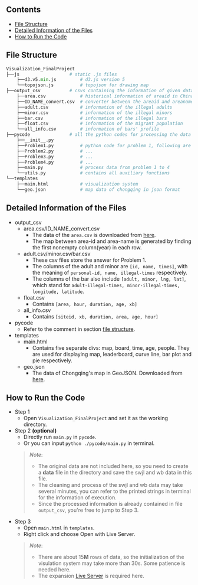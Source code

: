 <h2> Contents </h2>     

- [File Structure](#file-structure)
- [Detailed Information of the Files](#detailed-information-of-the-files)
- [How to Run the Code](#how-to-run-the-code)


## File Structure

```python
Visualization_FinalProject
├──js                   # static .js files
    ├──d3.v5.min.js         # d3.js version 5
    └──topojson.js          # topojson for drawing map
├──output_csv           # csvs containing the information of given data
    ├──area.csv             # historical information of areaid in China
    ├──ID_NAME_convert.csv  # converter between the areaid and areaname
    ├──adult.csv            # information of the illegal adults
    ├──minor.csv            # information of the illegal minors
    ├──bar.csv              # information of the illegal bars
    ├──float.csv            # information of the migrant population
    └──all_info.csv         # information of bars' profile
├──pycode               # all the python codes for processing the data
    ├──__init__.py  
    ├──Problem1.py          # python code for problem 1, following are the same
    ├──Problem2.py          # ...
    ├──Problem3.py          # ...
    ├──Problem4.py          # ...
    ├──main.py              # process data from problem 1 to 4
    └──utils.py             # contains all auxiliary functions
└──templates            
    ├──main.html            # visualization system
    └──geo.json             # map data of chongqing in json format      
```

## Detailed Information of the Files
- output_csv
  - area.csv/ID_NAME_convert.csv
    - The data of the ```area.csv``` is downloaded from [here](https://pan.baidu.com/link/zhihu/7VhWzVuMhUiVb0UG9GdR9tRjSWTxpkawd4Rn==).
    - The map between area-id and area-name is generated by finding the first nonempty column(year) in each row.
  - adult.csv/minor.csv/bar.csv
    - These csv files store the answer for Problem 1.
    - The columns of the adult and minor are ```[id, name, times]```, with the meaning of ```personal-id, name, illegal-times``` respectively.
    - The columns of the bar also include ```[adult, minor, lng, lat]```, which stand for ```adult-illegal-times, minor-illegal-times, longitude, latitude```.
  - float.csv
    - Contains ```[area, hour, duration, age, xb]```
  - all_info.csv
    - Contains ```[siteid, xb, duration, area, age, hour]```
- pycode
  - Refer to the comment in section [file structure](#file-structure).
- templates
  - main.html
    - Contains five separate divs: map, board, time, age, people. They are used for displaying map, leaderboard, curve line, bar plot and pie respectively.
  - geo.json
    - The data of Chongqing's map in GeoJSON. Downloaded from [here](https://geojson.cn/api/data/500000.json).
## How to Run the Code
- Step 1
  - Open ```Visualization_FinalProject``` and set it as the working directory.
- Step 2 **(optional)**
  - Directly run ```main.py``` in ```pycode```.
  - Or you can input ```python ./pycode/main.py``` in terminal.
  > _Note_: 
  > - The original data are not included here, so you need to create a **data** file in the directory and save the swjl and wb data in this file. 
  > - The cleaning and process of the swjl and wb data may take several minutes, you can refer to the printed strings in terminal for the information of execution.
  > - Since the processed information is already contained in file ```output_csv```, you're free to jump to Step 3.
- Step 3
  - Open ```main.html``` in ```templates```.
  - Right click and choose Open with Live Server.   
  > _Note_: 
  > - There are about $15\mathbf{M}$ rows of data, so the initialization of the visulation system may take more than 30s. Some patience is needed here. 
  > - The expansion [Live Server](https://github.com/ritwickdey/vscode-live-server-plus-plus) is required here.
